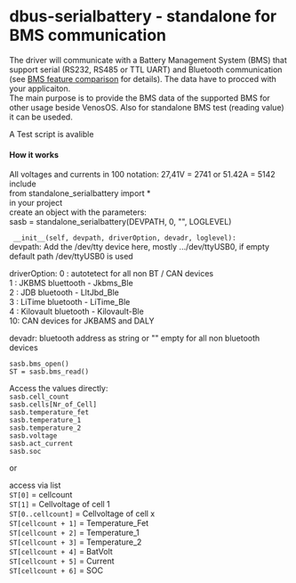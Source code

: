 # dbus-serialbattery - standalone for BMS communication

The driver will communicate with a Battery Management System (BMS) that support serial (RS232, RS485 or TTL UART) and Bluetooth communication (see [BMS feature comparison](https://mr-manuel.github.io/venus-os_dbus-serialbattery_docs/general/features#bms-feature-comparison) for details). The data have to procced with your applicaiton. <br> The main purpose is to provide the BMS data of the supported BMS for other usage beside VenosOS.
Also for standalone BMS test (reading value) it can be useded.

A Test script is avalible
 
#### How it works
All voltages and currents in 100 notation: 27,41V = 2741 or 51.42A = 5142<br>
include <br>
from standalone_serialbattery import *<br>
in your project<br>
create an object with the parameters:<br>
sasb = standalone_serialbattery(DEVPATH, 0, "", LOGLEVEL)<br>

` __init__(self, devpath, driverOption, devadr, loglevel):` <br>
 devpath:  Add the /dev/tty device here, mostly .../dev/ttyUSB0, if empty default path /dev/ttyUSB0 is used

driverOption:
0 : autotetect for all non BT / CAN devices<br>
1 : JKBMS bluettooth - Jkbms_Ble<br>
2 : JDB bluetooth    - LltJbd_Ble<br>
3 : LiTime bluetooth - LiTime_Ble<br>
4 : Kilovault bluetooth - Kilovault-Ble<br>
10: CAN devices for JKBAMS and DALY<br>

devadr: bluetooth address as string or "" empty for all non bluetooth devices

`sasb.bms_open()` <br>
`ST = sasb.bms_read()` <br>

Access the values directly:<br>
`sasb.cell_count`<br> 
`sasb.cells[Nr_of_Cell]`<br> 
`sasb.temperature_fet`<br>
`sasb.temperature_1`<br>
`sasb.temperature_2`<br>
`sasb.voltage`<br>
`sasb.act_current`<br>
`sasb.soc`<br>

or

access via list<br>
`ST[0]` = cellcount<br>
`ST[1]` = Cellvoltage of cell 1<br>
`ST[0..cellcount]` = Cellvoltage of cell x<br>
`ST[cellcount + 1]` = Temperature_Fet<br>
`ST[cellcount + 2]` = Temperature_1<br>
`ST[cellcount + 3]` = Temperature_2<br>
`ST[cellcount + 4]` = BatVolt<br>
`ST[cellcount + 5]` = Current<br>
`ST[cellcount + 6]` = SOC<br>

